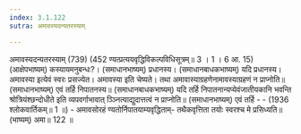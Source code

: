 ```yaml
---
index: 3.1.122
sutra: अमावस्यदन्यतरस्याम्

---
```

अमावस्यदन्यतरस्याम् (739) (452 ण्यत्प्रत्ययवृद्धिविकल्पविधिसूत्रम्॥ 3 । 1 । 6 आ. 15) (आक्षेपभाष्यम्) कस्यायमनुबन्धः?। (समाधानभाष्यम्) प्रधानस्य। (समाधानबाधकभाष्यम्) यदि प्रधानस्य। अमावस्या इत्येवं स्वरः प्रसज्येत। अमावस्या इति चेष्यते। तथा अमावास्याग्रहणेनामावस्याग्रहणं न प्राप्नोति॥ (समाधानभाष्यम्) एवं तर्हि निपातनस्य॥ (समाधानबाधकभाष्यम्) यदि तर्हि निपातनान्यप्येवंजातीयकानि भवन्ति श्रोत्रियंश्छन्दोधीते इति व्यपवर्गाभावात् ञ्ञ्नित्याद्युदात्तत्वं न प्राप्नोति॥ (समाधानभाष्यम्) एवं तर्हि  -   -  (1936 श्लोकवार्तिकम्॥ 1 ॥) - अमावसोरहं ण्यतोर्निपातयाम्यवृद्धिताम्- तथैकवृत्तिता तयोः स्वरश्च मे प्रसिध्यति॥ (भाष्यम्) अमा॥ 122 ॥